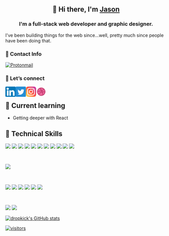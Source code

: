 <!--
**dropkick/dropkick** is a ✨ _special_ ✨ repository because its `README.md` (this file) appears on your GitHub profile.

Here are some ideas to get you started:

- 🔭 I’m currently working on ...
- 🌱 I’m currently learning ...
- 👯 I’m looking to collaborate on ...
- 🤔 I’m looking for help with ...
- 💬 Ask me about ...
- 📫 How to reach me: ...
- 😄 Pronouns: ...
- ⚡ Fun fact: ...
-->


<h2 align="center">👋 Hi there, I'm <a href="https://www.jduerr.com" target="_blank" rel="noreferrer">Jason</a> </h3>

<h3 align="center">I'm a full-stack web developer and graphic designer.</h2>

I've been building things for the web since...well, pretty much since people have been doing that.

### 📢 Contact Info

[![Protonmail](https://img.shields.io/badge/ProtonMail-8B89CC?style=flat-square&logo=protonmail&logoColor=white)](mailto:jasonduerr@protonmail.com)

### 🤝 Let’s connect

<a href="https://www.linkedin.com/in/jasonduerr/" taget="_blank"><img align="left" src="https://raw.githubusercontent.com/dropkick/dropkick/main/images/linkedin.svg" alt="Jason Duerr @ LinkedIn" width="32px"/></a>
<a href="https://twitter.com/dropkickdesign"><img align="left" src="https://raw.githubusercontent.com/dropkick/dropkick/main/images/twitter.svg" alt="dropkickdesign @ Twitter" width="32px"/></a>
<a href="https://instagram.com/dropkickdesign"><img align="left" src="https://raw.githubusercontent.com/dropkick/dropkick/main/images/instagram.svg" alt="dropkickdesign @ Instagram" width="32px"/></a>
<a href="https://dribbble.com/dropkick"><img align="left" src="https://raw.githubusercontent.com/dropkick/dropkick/main/images/dribbble.svg" alt="Dropkick @ Dribbble" width="32px"/></a>


</br>

## 🌱 Current learning

- Getting deeper with React

## 💼 Technical Skills
![](https://img.shields.io/badge/Perl-39457E?style=flat-square&logo=perl&logoColor=white)
![](https://img.shields.io/badge/Markdown-000000?style=flat-square&logo=markdown&logoColor=white)
![](https://img.shields.io/badge/Code-HTML5-informational?style=flat-square&logo=HTML5&color=E34F26)
![](https://img.shields.io/badge/Code-PostgreSQL-informational?style=flat-square&logo=PostgreSQL&color=336791)
![](https://img.shields.io/badge/Code-MySQL-informational?style=flat-square&logo=MySQL&color=003B57)
![](https://img.shields.io/badge/Code-SQLite-informational?style=flat-square&logo=SQLite&color=003B57)
![](https://img.shields.io/badge/Code-Python-informational?style=flat-square&logo=Python&color=003B57)
![](https://img.shields.io/badge/Code-Ruby-informational?style=flat-square&logo=Ruby&color=CC342D)
![](https://img.shields.io/badge/Code-Ruby_on_Rails-informational?style=flat-square&logo=Ruby-On-Rails&color=CC0000)
![](https://img.shields.io/badge/Code-JavaScript-informational?style=flat-square&logo=JavaScript&color=F7DF1E)
![](https://img.shields.io/badge/Code-React-informational?style=flat-square&logo=react&color=61DAFB)

</br>

![](https://img.shields.io/badge/Style-CSS3-informational?style=flat-square&logo=CSS3&color=1572B6)


</br>

![](https://img.shields.io/badge/Tools-Figma-informational?style=flat-square&logo=Figma&color=F24E1E)
![](https://img.shields.io/badge/Tools-NPM-informational?style=flat-square&logo=NPM&color=CB3837)
![](https://img.shields.io/badge/Tools-Yarn-informational?style=flat-square&logo=Yarn&color=2C8EBB)
![](https://img.shields.io/badge/Tools-Postman-informational?style=flat-square&logo=Postman&color=FF6C37)
![](https://img.shields.io/badge/Tools-Git-informational?style=flat-square&logo=Git&color=F05032)
![](https://img.shields.io/badge/Tools-GitHub-informational?style=flat-square&logo=GitHub&color=181717)

</br>

![](https://img.shields.io/badge/Tools-Heroku-informational?style=flat-square&logo=Heroku&color=430098)
![](https://img.shields.io/badge/Tools-Netlify-informational?style=flat-square&logo=netlify&color=00C7B7)

[![dropkick's GitHub stats](https://github-readme-stats.vercel.app/api?username=dropkick&hide=contribs,prs&count_private=true&border_radius=0&hide_border=true&show_icons=true&include_all_commits&theme=dracula&custom_title=GitHub%20Numbers)](https://github.com/dropkick)

[![visitors](https://visitor-badge.glitch.me/badge?page_id=dropkick.dropkick)](https://github.com/dropkick)


<!--       _
       .__(.)< (MEOW)
        \___)
 ~~~~~~~~~~~~~~~~~~-->
